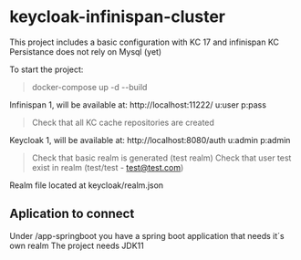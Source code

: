 # keycloak-infinispan-cluster

This project includes a basic configuration with KC 17 and infinispan
KC Persistance does not rely on Mysql (yet)

To start the project:

> docker-compose up -d --build

Infinispan 1, will be available at:
http://localhost:11222/
u:user
p:pass
> Check that all KC cache repositories are created

Keycloak 1, will be available at:
http://localhost:8080/auth
u:admin
p:admin
> Check that basic realm is generated (test realm)
> Check that user test exist in realm (test/test - test@test.com)

Realm file located at keycloak/realm.json

## Aplication to connect

Under /app-springboot you have a spring boot application that needs it´s own realm
The project needs JDK11

